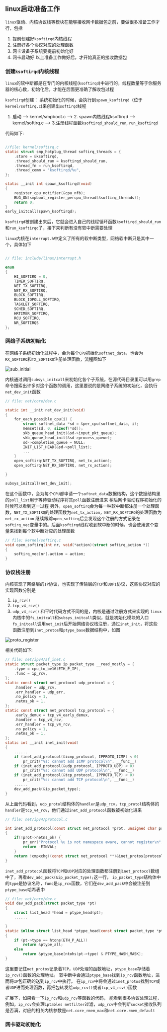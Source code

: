 ## linux启动准备工作

`linux`驱动、内核协议栈等模块在能够接收网卡数据包之前，要做很多准备工作才行，包括
1. 提前创建好`ksoftirqd`内核线程
2. 注册好各个协议对应的处理函数
3. 网卡设备子系统要提前初始化好
4. 网卡启动好
以上准备工作做好后，才开始真正的接收数据包


### 创建`ksoftirqd`内核线程

`linux`的软中断都是在专门的内核线程(`ksoftirqd`)中进行的，线程数量等于你服务器的核心数，初始化后，才能在后面更准确了解收包过程

`ksoftirqd`创建： 系统初始化的时候，会执行到`spawn_ksoftirqd`（位于`kernel/softirq.c`)来创建出`softirqd`线程

1. 启动 --> kernel/smpboot.c --> 2. spawn内核线程ksoftirqd --> kernel/softirq.c --> 3.注册线程函数`ksoftirqd_should_run`, `run_ksoftirqd`

代码如下:

```C

//file: kernel/softirq.c
static struct smp_hotplug_thread softirq_threads = {
    .store = &ksoftirqd,
    .thread_should_run = ksoftirqd_should_run,
    .thread_fn = run_ksoftirqd,
    .thread_comm = "ksoftirqd/%u",
};

static __init int spawn_ksoftirqd(void)
{
    register_cpu_notifier(&cpu_nfb);
    BUG_ON(smpboot_register_percpu_thread(&softirq_threads));
    return 0;
}
early_initcall(spawn_ksoftirqd);
```

`ksoftirqd`被创建出来后，它就会进入自己的线程循环函数`ksoftirqd_should_run`和`run_ksoftirqd`了，接下来判断有没有软中断需要处理

`linux`内核在`interrupt.h`中定义了所有的软中断类型，网络软中断只是其中一个，具体如下

```C

// file: include/linux/interrupt.h

enum 
{
    HI_SOFTIRQ = 0,
    TIMER_SOFTIRQ,
    NET_TX_SOFTIRQ,
    NET_RX_SOFTIRQ,
    BLOCK_SOFTIRQ,
    BLOCK_IOPOLL_SOFTIRQ,
    TASKLET_SOFTIRQ,
    SCHED_SOFTIRQ,
    HRTIMER_SOFTIRQ,
    RCU_SOFTIRQ,
    NR_SOFTIRQS
};
```

### 网络子系统初始化

在网络子系统初始化过程中，会为每个`CPU`初始化`softnet_data`，也会为`RX_SOFTIRQ`和`TX_SOFTIRQ`注册处理函数，流程图如下

![sub_initial](zixitongchushihua.png)

内核通过调用`subsys_initcall`来初始化各个子系统，在源代码目录里可以用`grep`命令搜索出许多对这个函数的调用，这里要说的是网络子系统的初始化，会执行`net_dev_init`函数

```C
// file: net/core/dev.c

static int __init net_dev_init(void) 
{
    for_each_possible_cpu(i) {
        struct softnet_data *sd = &per_cpu(softnet_data, i);
        memset(sd, 0, sizeof(*sd));
        skb_queue_head_init(&sd->input_pkt_queue);
        skb_queue_head_init(&sd->process_queue);
        sd->completion_queue = NULL;
        INIT_LIST_HEAD(&sd->poll_list);
        ...
    }
    open_softirq(NET_TX_SOFTIRQ, net_tx_action);
    open_softirq(NET_RX_SOFTIRQ, net_rx_action);

}

subsys_initcall(net_dev_init);
```

在这个函数中，会为每个`CPU`都申请一个`softnet_data`数据结构，这个数据结构里的`poll_list`用于等待驱动程序将其`poll`函数注册进来
稍后网卡驱动程序初始化的时候可以看到这一过程
另外，`open_softirq`会为每一种软中断都注册一个处理函数，`NET_TX_SOFTIRQ`的处理函数为`net_tx_action`，`NET_RX_SOFTIRQ`的处理函数为`net_rx_action`
继续跟踪`open_softirq`后会发现这个注册的方式记录在`softirq_vec`变量中的。后面`ksoftirqd`线程收到软中断的时候，也会使用这个变量来找到每个软中断对应的处理函数

```C
// file: kernel/softirq.c
void open_softirq(int nr, void(*action)(struct softirq_action *)) 
{
    softirq_vec[nr].action = action;
}
```


### 协议栈注册

内核实现了网络层的`IP`协议，也实现了传输层的`TCP`和`UDP1`协议，这些协议对应的实现函数分别是
1. `ip_rcv()`
2. `tcp_v4_rcv()`
3. `udp_v4_rcv()`
和平时代码方式不同的是，内核是通过注册方式来实现的
`linux`内核中的`fs_initcall`和`subsys_initcall`类似，就是初始化模块的入口
`fs_initcall`调用`net_init`后开始网络协议栈注册，通过`inet_init`，将这些函数注册到`inet_protos`和`ptype_base`数据结构中，如图

![proto_register](protol_register.png)

相关代码如下:

```C
// file: net/ipv4/af_inet.c
static struct packet_type ip_packet_type __read_mostly = {
    .type = cpu_to_be16(ETH_P_IP),
    .func = ip_rcv,
};
static const struct net_protocol udp_protocol = {
    .handler = udp_rcv,
    .err_handler = udp_err,
    .no_policy = 1,
    .netns_ok = 1,
};
static const struct net_protocol tcp_protocol = {
    .early_demux = tcp_v4_early_demux,
    .handler = tcp_v4_rcv,
    .err_handler = tcp_v4_rcv,
    .no_policy = 1,
    .netns_ok = 1,
};
static int __init inet_init(void) 
{
    ......
    if (inet_add_protocol(&icmp_protocol, IPPROTO_ICMP) < 0)
        pr_crit("%s: cannot add ICMP protocol\n", __func__)
    if (inet_add_protocol(&udp_protocol, IPPROTO_UDP) < 0)
        pr_crit("%s: cannot add UDP protocol\n", __func__)
    if (inet_add_protocol(&tcp_protocol, IPPROTO_TCP) < 0)
        pr_crit("%s: cannot add TCP protocol\n", __func__)
    ......
    dev_add_pack(&ip_packet_type);
}

```

从上面代码看到，`udp_protol`结构体的`handler`是`udp_rcv`，`tcp_protol`结构体的`handler`是`tcp_v4_rcv`，他们通过`inet_add_protocol`函数被初始化进来

```C
// file: net/ipv4/protocol.c

int inet_add_protocol(const struct net_protocol *prot, unsigned char protocol)
{   
    if(!prot->netns_ok) {
        pr_err("Protocol %u is not namespace aware, cannot register\n",protocol);
        return -EINVAL;
    }  
    return !cmpxchg((const struct net_protocol **)&inet_protos[protocol], NULL, prot) ?0:-1;
}
```

`inet_add_protocol`函数将`TCP`和`UDP`对应的处理函数都注册到`inet_protocol`数组中了，再看`dev_add_pack(&ip_packet_type);`这一行，
`ip_packet_type`结构体中的`type`是协议名称，`func`是`ip_rcv`函数，它们在`dev_add_pack`中会被注册到`ptype_base`哈希表中


```C
// file: net/core/dev.c
void dev_add_pack(struct packet_type *pt)
{
    struct list_head *head = ptype_head(pt);
    ......

}
static inline struct list_head *ptype_head(const struct packet_type *pt)
{
    if (pt->type == htons(ETH_P_ALL))
        return &ptype_all;
    else 
        return &ptype_base[ntohs(pt->type) & PTYPE_HASH_MASK];
}
```

这里要记住`net_protos`记录着`TCP`，`UDP`处理的函数地址，`ptype_base`存储着`ip_rcv()`函数的处理地址。
软中断中会通过`ptype_base`找到`ip_rcv`函数地址，进而将`IP`包正确的送到`ip_rcv`中执行。
在`ip_rcv`中将会通过`inet_protos`找到`TCP`或者`UDP`进而处理函数，再把包转发给`udp_rcv()`或者`tcp_v4_rcv()`函数

扩展下，如果看一下`ip_rcv`和`udp_rcv`等函数的代码， 能看到很多协议处理过程，例如，`ip_rcv`会处理`iptables netfilter`过滤，`udp_rcv`中会判断`socket`接收队列是否满，对应的相关内核参数是`net.core_rmem_max`和`net.core.rmem_default`



### 网卡驱动初始化


